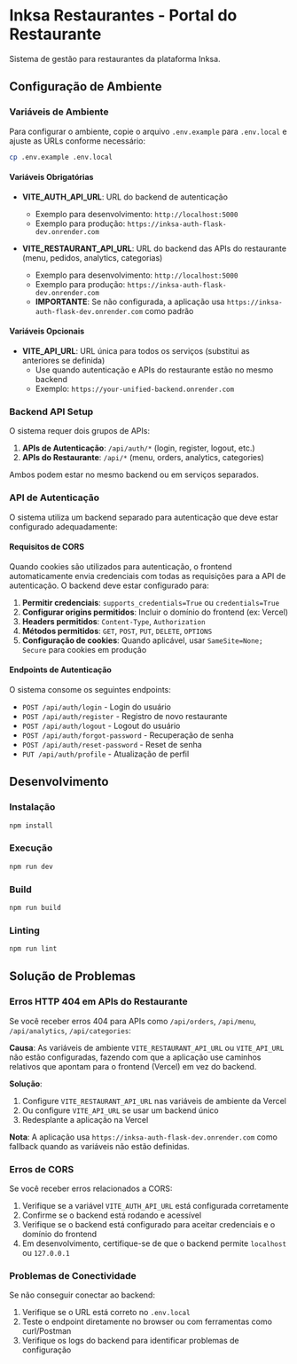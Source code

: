 # Inksa Restaurantes - Portal do Restaurante

Sistema de gestão para restaurantes da plataforma Inksa.

## Configuração de Ambiente

### Variáveis de Ambiente

Para configurar o ambiente, copie o arquivo `.env.example` para `.env.local` e ajuste as URLs conforme necessário:

```bash
cp .env.example .env.local
```

#### Variáveis Obrigatórias

- **VITE_AUTH_API_URL**: URL do backend de autenticação
  - Exemplo para desenvolvimento: `http://localhost:5000`
  - Exemplo para produção: `https://inksa-auth-flask-dev.onrender.com`

- **VITE_RESTAURANT_API_URL**: URL do backend das APIs do restaurante (menu, pedidos, analytics, categorias)
  - Exemplo para desenvolvimento: `http://localhost:5000`
  - Exemplo para produção: `https://inksa-auth-flask-dev.onrender.com`
  - **IMPORTANTE**: Se não configurada, a aplicação usa `https://inksa-auth-flask-dev.onrender.com` como padrão

#### Variáveis Opcionais

- **VITE_API_URL**: URL única para todos os serviços (substitui as anteriores se definida)
  - Use quando autenticação e APIs do restaurante estão no mesmo backend
  - Exemplo: `https://your-unified-backend.onrender.com`

### Backend API Setup

O sistema requer dois grupos de APIs:

1. **APIs de Autenticação**: `/api/auth/*` (login, register, logout, etc.)
2. **APIs do Restaurante**: `/api/*` (menu, orders, analytics, categories)

Ambos podem estar no mesmo backend ou em serviços separados.

### API de Autenticação

O sistema utiliza um backend separado para autenticação que deve estar configurado adequadamente:

#### Requisitos de CORS

Quando cookies são utilizados para autenticação, o frontend automaticamente envia credenciais com todas as requisições para a API de autenticação. O backend deve estar configurado para:

1. **Permitir credenciais**: `supports_credentials=True` ou `credentials=True`
2. **Configurar origins permitidos**: Incluir o domínio do frontend (ex: Vercel)
3. **Headers permitidos**: `Content-Type`, `Authorization`
4. **Métodos permitidos**: `GET`, `POST`, `PUT`, `DELETE`, `OPTIONS`
5. **Configuração de cookies**: Quando aplicável, usar `SameSite=None; Secure` para cookies em produção

#### Endpoints de Autenticação

O sistema consome os seguintes endpoints:
- `POST /api/auth/login` - Login do usuário
- `POST /api/auth/register` - Registro de novo restaurante
- `POST /api/auth/logout` - Logout do usuário
- `POST /api/auth/forgot-password` - Recuperação de senha
- `POST /api/auth/reset-password` - Reset de senha
- `PUT /api/auth/profile` - Atualização de perfil

## Desenvolvimento

### Instalação

```bash
npm install
```

### Execução

```bash
npm run dev
```

### Build

```bash
npm run build
```

### Linting

```bash
npm run lint
```

## Solução de Problemas

### Erros HTTP 404 em APIs do Restaurante

Se você receber erros 404 para APIs como `/api/orders`, `/api/menu`, `/api/analytics`, `/api/categories`:

**Causa**: As variáveis de ambiente `VITE_RESTAURANT_API_URL` ou `VITE_API_URL` não estão configuradas, fazendo com que a aplicação use caminhos relativos que apontam para o frontend (Vercel) em vez do backend.

**Solução**: 
1. Configure `VITE_RESTAURANT_API_URL` nas variáveis de ambiente da Vercel
2. Ou configure `VITE_API_URL` se usar um backend único
3. Redesplante a aplicação na Vercel

**Nota**: A aplicação usa `https://inksa-auth-flask-dev.onrender.com` como fallback quando as variáveis não estão definidas.

### Erros de CORS

Se você receber erros relacionados a CORS:

1. Verifique se a variável `VITE_AUTH_API_URL` está configurada corretamente
2. Confirme se o backend está rodando e acessível
3. Verifique se o backend está configurado para aceitar credenciais e o domínio do frontend
4. Em desenvolvimento, certifique-se de que o backend permite `localhost` ou `127.0.0.1`

### Problemas de Conectividade

Se não conseguir conectar ao backend:

1. Verifique se o URL está correto no `.env.local`
2. Teste o endpoint diretamente no browser ou com ferramentas como curl/Postman
3. Verifique os logs do backend para identificar problemas de configuração